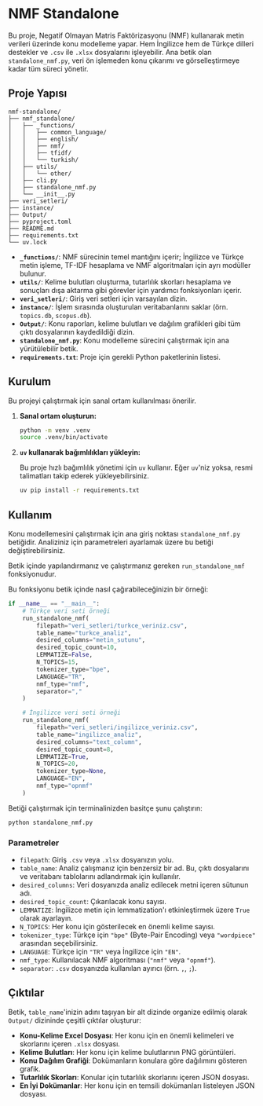 # NMF Standalone

Bu proje, Negatif Olmayan Matris Faktörizasyonu (NMF) kullanarak metin verileri üzerinde konu modelleme yapar. Hem İngilizce hem de Türkçe dilleri destekler ve `.csv` ile `.xlsx` dosyalarını işleyebilir. Ana betik olan `standalone_nmf.py`, veri ön işlemeden konu çıkarımı ve görselleştirmeye kadar tüm süreci yönetir.

## Proje Yapısı

```
nmf-standalone/
├── nmf_standalone/
│   ├── _functions/
│   │   ├── common_language/
│   │   ├── english/
│   │   ├── nmf/
│   │   ├── tfidf/
│   │   └── turkish/
│   ├── utils/
│   │   └── other/
│   ├── cli.py
│   ├── standalone_nmf.py
│   └── __init__.py
├── veri_setleri/
├── instance/
├── Output/
├── pyproject.toml
├── README.md
├── requirements.txt
└── uv.lock
```

-   **`_functions/`**: NMF sürecinin temel mantığını içerir; İngilizce ve Türkçe metin işleme, TF-IDF hesaplama ve NMF algoritmaları için ayrı modüller bulunur.
-   **`utils/`**: Kelime bulutları oluşturma, tutarlılık skorları hesaplama ve sonuçları dışa aktarma gibi görevler için yardımcı fonksiyonları içerir.
-   **`veri_setleri/`**: Giriş veri setleri için varsayılan dizin.
-   **`instance/`**: İşlem sırasında oluşturulan veritabanlarını saklar (örn. `topics.db`, `scopus.db`).
-   **`Output/`**: Konu raporları, kelime bulutları ve dağılım grafikleri gibi tüm çıktı dosyalarının kaydedildiği dizin.
-   **`standalone_nmf.py`**: Konu modelleme sürecini çalıştırmak için ana yürütülebilir betik.
-   **`requirements.txt`**: Proje için gerekli Python paketlerinin listesi.

## Kurulum

Bu projeyi çalıştırmak için sanal ortam kullanılması önerilir.

1.  **Sanal ortam oluşturun:**

    ```bash
    python -m venv .venv
    source .venv/bin/activate
    ```

2.  **`uv` kullanarak bağımlılıkları yükleyin:**

    Bu proje hızlı bağımlılık yönetimi için `uv` kullanır. Eğer `uv`'niz yoksa, resmi talimatları takip ederek yükleyebilirsiniz.

    ```bash
    uv pip install -r requirements.txt
    ```

## Kullanım

Konu modellemesini çalıştırmak için ana giriş noktası `standalone_nmf.py` betiğidir. Analiziniz için parametreleri ayarlamak üzere bu betiği değiştirebilirsiniz.

Betik içinde yapılandırmanız ve çalıştırmanız gereken `run_standalone_nmf` fonksiyonudur.

Bu fonksiyonu betik içinde nasıl çağırabileceğinizin bir örneği:

```python
if __name__ == "__main__":
    # Türkçe veri seti örneği
    run_standalone_nmf(
        filepath="veri_setleri/turkce_veriniz.csv",
        table_name="turkce_analiz",
        desired_columns="metin_sutunu",
        desired_topic_count=10,
        LEMMATIZE=False,
        N_TOPICS=15,
        tokenizer_type="bpe",
        LANGUAGE="TR",
        nmf_type="nmf",
        separator=","
    )

    # İngilizce veri seti örneği
    run_standalone_nmf(
        filepath="veri_setleri/ingilizce_veriniz.csv",
        table_name="ingilizce_analiz",
        desired_columns="text_column",
        desired_topic_count=8,
        LEMMATIZE=True,
        N_TOPICS=20,
        tokenizer_type=None,
        LANGUAGE="EN",
        nmf_type="opnmf"
    )

```

Betiği çalıştırmak için terminalinizden basitçe şunu çalıştırın:

```bash
python standalone_nmf.py
```

### Parametreler

-   `filepath`: Giriş `.csv` veya `.xlsx` dosyanızın yolu.
-   `table_name`: Analiz çalışmanız için benzersiz bir ad. Bu, çıktı dosyalarını ve veritabanı tablolarını adlandırmak için kullanılır.
-   `desired_columns`: Veri dosyanızda analiz edilecek metni içeren sütunun adı.
-   `desired_topic_count`: Çıkarılacak konu sayısı.
-   `LEMMATIZE`: İngilizce metin için lemmatization'ı etkinleştirmek üzere `True` olarak ayarlayın.
-   `N_TOPICS`: Her konu için gösterilecek en önemli kelime sayısı.
-   `tokenizer_type`: Türkçe için `"bpe"` (Byte-Pair Encoding) veya `"wordpiece"` arasından seçebilirsiniz.
-   `LANGUAGE`: Türkçe için `"TR"` veya İngilizce için `"EN"`.
-   `nmf_type`: Kullanılacak NMF algoritması (`"nmf"` veya `"opnmf"`).
-   `separator`: `.csv` dosyanızda kullanılan ayırıcı (örn. `,`, `;`).

## Çıktılar

Betik, `table_name`'inizin adını taşıyan bir alt dizinde organize edilmiş olarak `Output/` dizininde çeşitli çıktılar oluşturur:

-   **Konu-Kelime Excel Dosyası**: Her konu için en önemli kelimeleri ve skorlarını içeren `.xlsx` dosyası.
-   **Kelime Bulutları**: Her konu için kelime bulutlarının PNG görüntüleri.
-   **Konu Dağılım Grafiği**: Dokümanların konulara göre dağılımını gösteren grafik.
-   **Tutarlılık Skorları**: Konular için tutarlılık skorlarını içeren JSON dosyası.
-   **En İyi Dokümanlar**: Her konu için en temsili dokümanları listeleyen JSON dosyası.